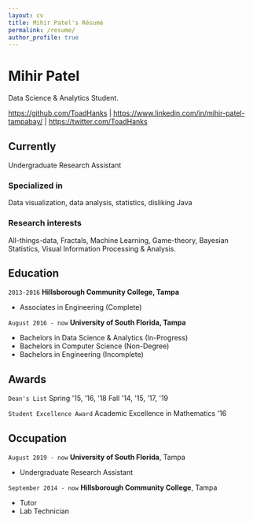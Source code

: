 ```yaml
---
layout: cv
title: Mihir Patel's Résumé
permalink: /resume/
author_profile: true
---
```

# Mihir Patel
Data Science & Analytics Student.

<div id="webaddress">
<a href="GitHub">https://github.com/ToadHanks</a>
| <a href="LinkedIn">https://www.linkedin.com/in/mihir-patel-tampabay/</a>
| <a href="Twitter">https://twitter.com/ToadHanks</a>
</div>


## Currently

Undergraduate Research Assistant

### Specialized in

Data visualization, data analysis, statistics, disliking Java


### Research interests

All-things-data, Fractals, Machine Learning, Game-theory, Bayesian Statistics, Visual Information Processing & Analysis.


## Education

`2013-2016`
__Hillsborough Community College, Tampa__

- Associates in Engineering (Complete)

`August 2016 - now`
__University of South Florida, Tampa__

- Bachelors in Data Science & Analytics (In-Progress)
- Bachelors in Computer Science (Non-Degree)
- Bachelors in Engineering (Incomplete)


## Awards

`Dean's List`
Spring '15, '16, '18
Fall '14, '15, '17, '19

`Student Excellence Award`
Academic Excellence in Mathematics '16


## Occupation

`August 2019 - now`
__University of South Florida__, Tampa

- Undergraduate Research Assistant

`September 2014 - now`
__Hillsborough Community College__, Tampa

- Tutor
- Lab Technician


<!-- ### Footer

Last updated: February 2020 -->